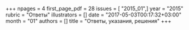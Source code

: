 +++
npages = 4
first_page_pdf = 28
issues = [ "2015_01",]
year = "2015"
rubric = "Ответы"
illustrators = []
date = "2017-05-03T00:17:32+03:00"
month = "01"
authors = []
title = "Ответы, указания, решения"
+++
